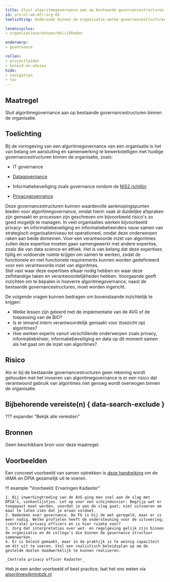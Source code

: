 ```yaml
---
title: Sluit algoritmegovernance aan op bestaande governancestructuren binnen de organisatie
id: urn:nl:ak:mtr:org-05
toelichting: Onderzoek binnen de organisatie welke governancestructuren er al zijn en hoe algoritmegovernance daarop kan aansluiten. Communicatie en samenwerking tussen organisatieonderdelen is doorlopend van groot belang.

levenscyclus:
- organisatieverantwoordelijkheden

onderwerp:
- governance

rollen:
- projectleider
- beleid-en-advies
hide:
- navigation
- toc
---
```


<!-- tags -->

## Maatregel

Sluit algoritmegovernance aan op bestaande governancestructuren binnen de organisatie.

## Toelichting
Bij de vormgeving van een algoritmegovernance van een organisatie is het van belang om aansluiting en samenwerking te bewerkstelligen met huidige governancestructuren binnen de organisatie, zoals:

- IT governance
  
- [Datagovernance](../../onderwerpen/data.md#goed-databeheer-datagovernance-en-datamanagement)
  
- Informatiebeveiliging zoals governance rondom de [NIS2 richtlijn](https://www.digitaleoverheid.nl/overzicht-van-alle-onderwerpen/nis2-richtlijn/)
  
- [Privacygovernance](https://www.cip-overheid.nl/media/eeqkauey/20200814-handleiding-privacy-governance-v3_2.pdf)

Deze governancestructuren kunnen waardevolle aanknopingspunten bieden voor algoritmegovernance, omdat hierin vaak al duidelijke afspraken zijn gemaakt en processen zijn geschreven om bijvoorbeeld risico's zo goed mogelijk te managen.
In veel organisaties werken bijvoorbeeld privacy- en informatiebeveiliging en informatiebeheerders nauw samen van strategisch organisatieniveau tot operationeel, omdat deze onderwerpen raken aan beide domeinen. 
Voor een verantwoorde inzet van algoritmes zullen deze expertise moeten gaan samengewerkt met andere expertise, zoals die van data science en ethiek.
Het is van belang dat deze expertises tijdig en voldoende ruimte krijgen om samen te werken, zodat de functionele en niet functionele requirements kunnen worden gedefinieerd voor een verantwoorde inzet van algoritmes.  
Stel vast waar deze expertises elkaar nodig hebben en waar deze zelfstandige taken en verantwoordelijkheden hebben. 
Voorgaande geeft inzichten om te bepalen in hoeverre algoritmegovernance, naast de bestaande governancestructuren, moet worden ingericht.

De volgende vragen kunnen bedragen om bovenstaande inzichtelijk te krijgen:

- Welke lessen zijn geleerd met de implementatie van de AVG of de toepassing van de BIO?
- Is er iemand intern verantwoordelijk gemaakt voor (toezicht op) algoritmes?
- Hoe werken experts vanuit verschillende onderwerpen zoals privacy, informatiebeheer, informatiebeveiliging en data op dit moment samen als het gaat om de inzet van algoritmes?

## Risico 
Als er bij de bestaande governancestructuren geen rekening wordt gehouden met het invoeren van algoritmegovernance is er een risico dat verantwoord gebruik van algoritmes niet genoeg wordt overwogen binnen de organisatie.

## Bijbehorende vereiste(n) { data-search-exclude }
<!-- Hier volgt een lijst met vereisten op basis van de in de metadata ingevulde vereiste -->

<!-- Let op! onderstaande regel met 'list_vereisten_on_maatregelen_page' niet weghalen! Deze maakt automatisch een lijst van bijbehorende verseisten op basis van de metadata  -->
??? expander "Bekijk alle vereisten"
    <!-- list_vereisten_on_maatregelen_page -->

## Bronnen
Geen beschikbare bron voor deze maatregel.

## Voorbeelden
Een concreet voorbeeld van samen optrekken is [deze handreiking](https://www.cip-overheid.nl/media/av0dmahv/20230614-gezamenlijk-gebruik-iama-en-model-dpia-rijksdienst-v1-0.pdf) om de IAMA en DPIA gezamelijk uit te voeren.

!!! example "Voorbeeld: Ervaringen Kadaster" 

    1. Bij inwerkingtreding van de AVG ging men snel aan de slag met DPIA’s, vinkenlijstjes. Let op voor een schijndossier: Begrijp wat er toegepast moet worden, voordat je aan de slag gaat; niet uitvoeren om maar te laten zien dat je eraan voldoet.
    2. Nadenken over governance. De FG is bij de wet geregeld, maar er is meer nodig. Welke profielen heeft de ondersteuning voor de uitvoering; (centrale) privacy officers en is hier ruimte voor?
    3. Zorg dat interpretaties over wet- en regelgeving gelijk zijn binnen de organisatie en de collega’s die binnen de governance structuur samenwerken.
    4. Er is beleid gemaakt, maar in de praktijk is te weinig capaciteit om dit uit te voeren. Stel een realistisch beleidsplan op om de gestelde doelen daadwerkelijk te kunnen realiseren. 
    
    _Centrale privacy officer Kadaster_

Heb je een ander voorbeeld of best practice, laat het ons weten via [algoritmes@minbzk.nl](mailto:algoritmes@minbzk.nl)

